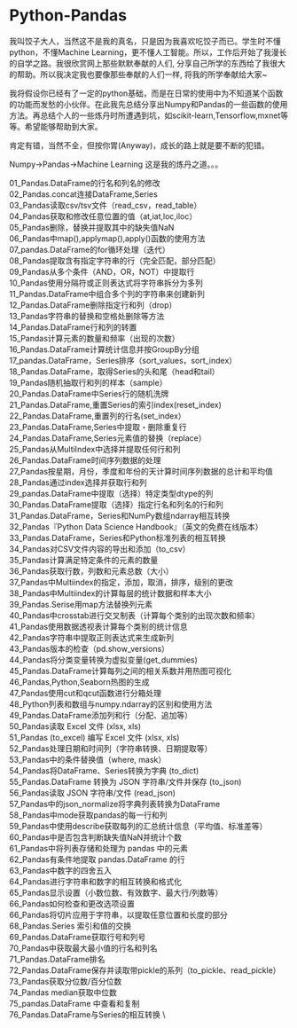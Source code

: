 # Python-Pandas

我叫饺子大人，当然这不是我的真名，只是因为我喜欢吃饺子而已。学生时不懂python，不懂Machine Learning，更不懂人工智能。所以，工作后开始了我漫长的自学之路。我很欣赏网上那些默默奉献的人们, 分享自己所学的东西给了我很大的帮助。所以我决定我也要像那些奉献的人们一样, 将我的所学奉献给大家~

我将假设你已经有了一定的python基础，而是在日常的使用中为不知道某个函数的功能而发愁的小伙伴。在此我先总结分享出Numpy和Pandas的一些函数的使用方法。再总结个人的一些炼丹时所遭遇到坑，如scikit-learn,Tensorflow,mxnet等等。希望能够帮助到大家。

肯定有错，当然不全，但按你胃(Anyway)，成长的路上就是要不断的犯错。 

Numpy→Pandas→Machine Learning 这是我的炼丹之道。。。

01_Pandas.DataFrame的行名和列名的修改\
02_Pandas.concat连接DataFrame,Series\
03_Pandas读取csv/tsv文件（read_csv，read_table）\
04_Pandas获取和修改任意位置的值（at,iat,loc,iloc）\
05_Pandas删除，替换并提取其中的缺失值NaN \
06_Pandas中map(),applymap(),apply()函数的使用方法 \
07_pandas.DataFrame的for循环处理（迭代）\
08_Pandas提取含有指定字符串的行（完全匹配，部分匹配）\
09_Pandas从多个条件（AND，OR，NOT）中提取行 \
10_Pandas使用分隔符或正则表达式将字符串拆分为多列 \
11_Pandas.DataFrame中组合多个列的字符串来创建新列 \
12_Pandas.DataFrame删除指定行和列（drop） \
13_Pandas字符串的替换和空格处删除等方法 \
14_Pandas.DataFrame行和列的转置\
15_Pandas计算元素的数量和频率（出现的次数）\
16_Pandas.DataFrame计算统计信息并按GroupBy分组\
17_pandas.DataFrame，Series排序（sort_values，sort_index）\
18_Pandas.DataFrame，取得Series的头和尾（head和tail）\
19_Pandas随机抽取行和列的样本（sample）\
20_Pandas.DataFrame中Series行的随机洗牌\
21_Pandas.DataFrame,重置Series的索引index(reset_index)\
22_Pandas.DataFrame,重置列的行名(set_index）\
23_Pandas.DataFrame,Series中提取・删除重复行\
24_Pandas.DataFrame,Series元素值的替换（replace）\
25_Pandas从MultiIndex中选择并提取任何行和列\
26_Pandas.DataFrame时间序列数据的处理\
27_Pandas按星期，月份，季度和年份的天计算时间序列数据的总计和平均值\
28_Pandas通过index选择并获取行和列\
29_pandas.DataFrame中提取（选择）特定类型dtype的列\
30_Pandas.DataFrame提取（选择）指定行名和列名的行和列\
31_Pandas.DataFrame，Series和NumPy数组ndarray相互转换\
32_Pandas『Python Data Science Handbook』（英文的免费在线版本）\
33_Pandas.DataFrame，Series和Python标准列表的相互转换\
34_Pandas对CSV文件内容的导出和添加（to_csv）\
35_Pandas计算满足特定条件的元素的数量\
36_Pandas获取行数，列数和元素总数（大小）\
37_Pandas中Multiindex的指定，添加，取消，排序，级别的更改\
38_Pandas中Multiindex的计算每层的统计数据和样本大小\
39_Pandas.Serise用map方法替换列元素\
40_Pandas中crosstab进行交叉制表（计算每个类别的出现次数和频率）\
41_Pandas使用数据透视表计算每个类别的统计信息\
42_Pandas字符串中提取正则表达式来生成新列\
43_Pandas版本的检查（pd.show_versions）\
44_Pandas将分类变量转换为虚拟变量(get_dummies) \
45_Pandas.DataFrame计算每列之间的相关系数并用热图可视化 \
46_Pandas,Python,Seaborn热图的生成 \
47_Pandas使用cut和qcut函数进行分箱处理 \
48_Python列表和数组与numpy.ndarray的区别和使用方法 \
49_Pandas.DataFrame添加列和行（分配、追加等）\
50_Pandas读取 Excel 文件 (xlsx, xls) \
51_Pandas (to_excel) 编写 Excel 文件 (xlsx, xls) \
52_Pandas处理日期和时间列（字符串转换、日期提取等） \
53_Pandas中的条件替换值（where, mask） \
54_Pandas将DataFrame、Series转换为字典 (to_dict) \
55_Pandas.DataFrame 转换为 JSON 字符串/文件并保存 (to_json) \
56_Pandas读取 JSON 字符串/文件 (read_json) \
57_Pandas中的json_normalize将字典列表转换为DataFrame \
58_Pandas中mode获取pandas的每一行和列  \
59_Pandas中使用describe获取每列的汇总统计信息（平均值、标准差等） \
60_Pandas中是否包含判断缺失值NaN并统计个数 \
61_Pandas中将列表存储和处理为 pandas 中的元素 \
62_Pandas有条件地提取 pandas.DataFrame 的行 \
63_Pandas中数字的四舍五入 \
64_Pandas进行字符串和数字的相互转换和格式化 \
65_Pandas显示设置（小数位数、有效数字、最大行/列数等） \
66_Pandas如何检查和更改选项设置 \
66_Pandas将切片应用于字符串，以提取任意位置和长度的部分 \
68_Pandas.Series 索引和值的交换 \
69_Pandas.DataFrame获取行号和列号 \
70_Pandas中获取最大最小值的行名和列名 \
71_Pandas.DataFrame排名 \
72_Pandas.DataFrame保存并读取带pickle的系列（to_pickle、read_pickle） \
73_Pandas获取分位数/百分位数 \
74_Pandas median获取中位数 \
75_pandas.DataFrame 中查看和复制 \
76_Pandas.DataFrame与Series的相互转换 \